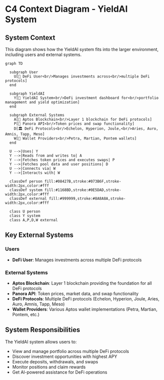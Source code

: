 # C4 Context Diagram - YieldAI System

## System Context

This diagram shows how the YieldAI system fits into the larger environment, including users and external systems.

```mermaid
graph TD

  subgraph User
    U[👤 DeFi User<br/>Manages investments across<br/>multiple DeFi protocols]
  end

  subgraph YieldAI
    Y[🏦 YieldAI System<br/>DeFi investment dashboard for<br/>portfolio management and yield optimization]
  end

  subgraph External Systems
    A[🔗 Aptos Blockchain<br/>Layer 1 blockchain for DeFi protocols]
    P[💱 Panora API<br/>Token prices and swap functionality]
    D[🏛️ DeFi Protocols<br/>Echelon, Hyperion, Joule,<br/>Aries, Auro, Amnis, Tapp, Meso]
    W[👛 Wallet Providers<br/>Petra, Martian, Pontem wallets]
  end

  U -->|Uses| Y
  Y -->|Reads from and writes to| A
  Y -->|Fetches token prices and executes swaps| P
  Y -->|Fetches pool data and user positions| D
  U -->|Connects via| W
  Y -->|Interacts with| W

  classDef person fill:#08427B,stroke:#073B6F,stroke-width:2px,color:#fff
  classDef system fill:#1168BD,stroke:#0E5DAD,stroke-width:2px,color:#fff
  classDef external fill:#999999,stroke:#8A8A8A,stroke-width:2px,color:#fff

  class U person
  class Y system
  class A,P,D,W external
```

## Key External Systems

### Users
- **DeFi User**: Manages investments across multiple DeFi protocols

### External Systems
- **Aptos Blockchain**: Layer 1 blockchain providing the foundation for all DeFi protocols
- **Panora API**: Token prices, market data, and swap functionality
- **DeFi Protocols**: Multiple DeFi protocols (Echelon, Hyperion, Joule, Aries, Auro, Amnis, Tapp, Meso)
- **Wallet Providers**: Various Aptos wallet implementations (Petra, Martian, Pontem, etc.)

## System Responsibilities

The YieldAI system allows users to:
- View and manage portfolio across multiple DeFi protocols
- Discover investment opportunities with highest APY
- Execute deposits, withdrawals, and swaps
- Monitor positions and claim rewards
- Get AI-powered assistance for DeFi operations 